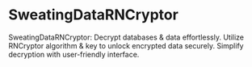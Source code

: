 # SweatingDataRNCryptor
SweatingDataRNCryptor: Decrypt databases &amp; data effortlessly. Utilize RNCryptor algorithm &amp; key to unlock encrypted data securely. Simplify decryption with user-friendly interface. 
